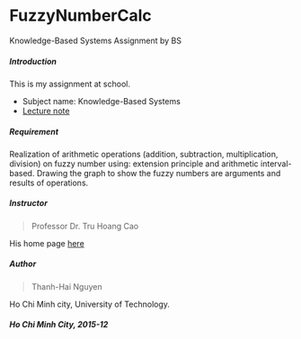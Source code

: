# FuzzyNumberCalc
Knowledge-Based Systems Assignment
by BS

##### Introduction
This is my assignment at school. 

- Subject name: Knowledge-Based Systems
- [Lecture note](http://cse.hcmut.edu.vn/~tru/KB-SYSTEMS/fuzzy-theory-new.pdf)

##### Requirement
Realization of arithmetic operations (addition, subtraction, multiplication, division) on fuzzy number using: extension principle and arithmetic interval-based. Drawing the graph to show the fuzzy numbers are arguments and results of operations.

##### Instructor
> Professor Dr. Tru Hoang Cao

His home page [here](http://cse.hcmut.edu.vn/~tru/)

##### Author
> Thanh-Hai Nguyen

Ho Chi Minh city, University of Technology.

##### Ho Chi Minh City, 2015-12
